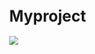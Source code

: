 # Myproject
<img src="https://capsule-render.vercel.app/api?type=waving&color=auto&height=200&section=header&text=개인 과제&fontSize=90" />
